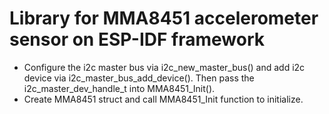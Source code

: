 # Library for MMA8451 accelerometer sensor on ESP-IDF framework
* Configure the i2c master bus via i2c_new_master_bus() and add i2c device via i2c_master_bus_add_device(). Then pass the i2c_master_dev_handle_t into MMA8451_Init(). 
* Create MMA8451 struct and call MMA8451_Init function to initialize.
